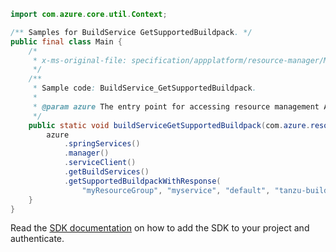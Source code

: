 ```java
import com.azure.core.util.Context;

/** Samples for BuildService GetSupportedBuildpack. */
public final class Main {
    /*
     * x-ms-original-file: specification/appplatform/resource-manager/Microsoft.AppPlatform/stable/2022-04-01/examples/BuildService_GetSupportedBuildpack.json
     */
    /**
     * Sample code: BuildService_GetSupportedBuildpack.
     *
     * @param azure The entry point for accessing resource management APIs in Azure.
     */
    public static void buildServiceGetSupportedBuildpack(com.azure.resourcemanager.AzureResourceManager azure) {
        azure
            .springServices()
            .manager()
            .serviceClient()
            .getBuildServices()
            .getSupportedBuildpackWithResponse(
                "myResourceGroup", "myservice", "default", "tanzu-buildpacks-java-azure", Context.NONE);
    }
}
```

Read the [SDK documentation](https://github.com/Azure/azure-sdk-for-java/blob/azure-resourcemanager_2.15.0/sdk/resourcemanager/azure-resourcemanager/README.md) on how to add the SDK to your project and authenticate.
